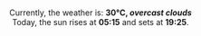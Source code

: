 <p  align="center"><br/>Currently, the weather is: <b> 30°C, <i>overcast clouds</i></b></br>Today, the sun rises at <b>05:15</b> and sets at <b>19:25</b>.</p>
